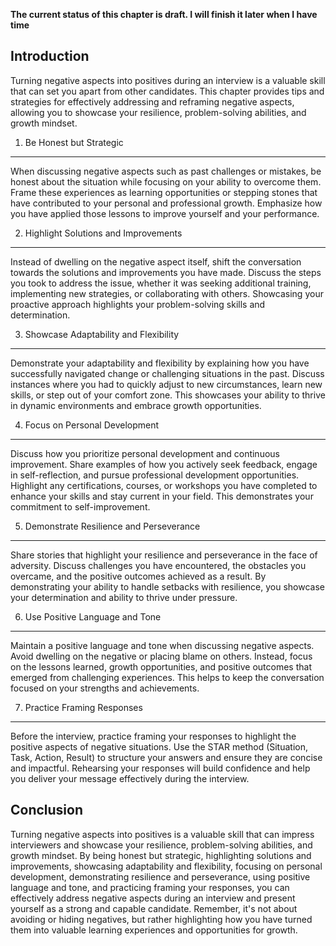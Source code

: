 **The current status of this chapter is draft. I will finish it later when I have time**

Introduction
------------

Turning negative aspects into positives during an interview is a valuable skill that can set you apart from other candidates. This chapter provides tips and strategies for effectively addressing and reframing negative aspects, allowing you to showcase your resilience, problem-solving abilities, and growth mindset.

1. Be Honest but Strategic
--------------------------

When discussing negative aspects such as past challenges or mistakes, be honest about the situation while focusing on your ability to overcome them. Frame these experiences as learning opportunities or stepping stones that have contributed to your personal and professional growth. Emphasize how you have applied those lessons to improve yourself and your performance.

2. Highlight Solutions and Improvements
---------------------------------------

Instead of dwelling on the negative aspect itself, shift the conversation towards the solutions and improvements you have made. Discuss the steps you took to address the issue, whether it was seeking additional training, implementing new strategies, or collaborating with others. Showcasing your proactive approach highlights your problem-solving skills and determination.

3. Showcase Adaptability and Flexibility
----------------------------------------

Demonstrate your adaptability and flexibility by explaining how you have successfully navigated change or challenging situations in the past. Discuss instances where you had to quickly adjust to new circumstances, learn new skills, or step out of your comfort zone. This showcases your ability to thrive in dynamic environments and embrace growth opportunities.

4. Focus on Personal Development
--------------------------------

Discuss how you prioritize personal development and continuous improvement. Share examples of how you actively seek feedback, engage in self-reflection, and pursue professional development opportunities. Highlight any certifications, courses, or workshops you have completed to enhance your skills and stay current in your field. This demonstrates your commitment to self-improvement.

5. Demonstrate Resilience and Perseverance
------------------------------------------

Share stories that highlight your resilience and perseverance in the face of adversity. Discuss challenges you have encountered, the obstacles you overcame, and the positive outcomes achieved as a result. By demonstrating your ability to handle setbacks with resilience, you showcase your determination and ability to thrive under pressure.

6. Use Positive Language and Tone
---------------------------------

Maintain a positive language and tone when discussing negative aspects. Avoid dwelling on the negative or placing blame on others. Instead, focus on the lessons learned, growth opportunities, and positive outcomes that emerged from challenging experiences. This helps to keep the conversation focused on your strengths and achievements.

7. Practice Framing Responses
-----------------------------

Before the interview, practice framing your responses to highlight the positive aspects of negative situations. Use the STAR method (Situation, Task, Action, Result) to structure your answers and ensure they are concise and impactful. Rehearsing your responses will build confidence and help you deliver your message effectively during the interview.

Conclusion
----------

Turning negative aspects into positives is a valuable skill that can impress interviewers and showcase your resilience, problem-solving abilities, and growth mindset. By being honest but strategic, highlighting solutions and improvements, showcasing adaptability and flexibility, focusing on personal development, demonstrating resilience and perseverance, using positive language and tone, and practicing framing your responses, you can effectively address negative aspects during an interview and present yourself as a strong and capable candidate. Remember, it's not about avoiding or hiding negatives, but rather highlighting how you have turned them into valuable learning experiences and opportunities for growth.
